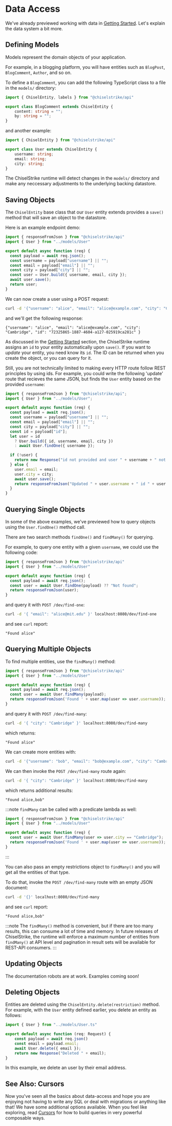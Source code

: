 # Data Access

We've already previewed working with data in [Getting Started](first). Let's explain the data system a bit more.

## Defining Models

Models represent the domain objects of your application.

For example, in a blogging platform, you will have entities such as `BlogPost`, `BlogComment`, `Author`, and so on.

To define a `BlogComment`, you can add the following TypeScript class to a file in the `models/` directory:

```typescript title="my-backend/models/models.ts"
import { ChiselEntity, labels } from "@chiselstrike/api"

export class BlogComment extends ChiselEntity {
    content: string = "";
    by: string = "";
}
```

and another example:

```typescript  title="my-backend/models/User.ts"
import { ChiselEntity } from "@chiselstrike/api"

export class User extends ChiselEntity {
    username: string;
    email: string;
    city: string;
}
```

The ChiselStrike runtime will detect changes in the `models/` directory and make any neccessary adjustments to the underlying backing datastore.

## Saving Objects

The `ChiselEntity` base class that our `User` entity extends provides a `save()` method that will save an object to the datastore.

Here is an example endpoint demo:

<!-- FIXME : update the example below to return JSON -->
```typescript title="my-backend/routes/create.ts"
import { responseFromJson } from "@chiselstrike/api"
import { User } from "../models/User"

export default async function (req) {
  const payload = await req.json();
  const username = payload["username"] || "";
  const email = payload["email"] || "";
  const city = payload["city"] || "";
  const user = User.build({ username, email, city });
  await user.save();
  return user;
}
```

We can now create a user using a POST request:

```bash
curl -d '{"username": "alice", "email": "alice@example.com", "city": "Cambridge" }' localhost:8080/dev/create
```

and we'll get the following response:

<!-- FIXME : JSON -->

```console
{"username": "alice", "email": "alice@example.com", "city": "Cambridge", "id": "72325865-1887-4604-a127-025919ca281c" }
```

As discussed in the [Getting Started](Intro/first.md) section, the ChiselStrike runtime assigns an `id` to your entity automatically upon `save()`. If you want to _update_ your entity, you need know its `id`.  The ID can be returned when you create the object, or you can query for it.

<!-- FIXME: need a Section "Updating Objects" -->
<!-- FIXME: need a Section "Deleting Objects" -->

Still, you are not technically limited to making every HTTP route follow REST principles by using ids. For example, you could write the following 'update' route that recieves the same JSON, but finds the `User` entity based on the provided `username`:

```typescript title="my-backend/routes/update.ts"
import { responseFromJson } from "@chiselstrike/api";
import { User } from "../models/User";

export default async function (req) {
  const payload = await req.json();
  const username = payload["username"] || "";
  const email = payload["email"] || "";
  const city = payload["city"] || "";
  const id = payload["id"];
  let user = id
    ? User.build({ id, username, email, city })
    : await User.findOne({ username });

  if (!user) {
    return new Response("id not provided and user " + username + " not found");
  } else {
    user.email = email;
    user.city = city;
    await user.save();
    return responseFromJson("Updated " + user.username + " id " + user.id);
  }
}
```

## Querying Single Objects

In some of the above examples, we've previewed how to query objects using the `User.findOne()` method call.

There are two search methods `findOne()` and `findMany()` for querying.

For example, to query one entity with a given `username`, we could use the following code:

```typescript title="my-backend/routes/find-one.ts"
import { responseFromJson } from "@chiselstrike/api"
import { User } from "../models/User"

export default async function (req) {
  const payload = await req.json();
  const user = await User.findOne(payload) ?? "Not found";
  return responseFromJson(user);
}
```

and query it with `POST /dev/find-one`:

```bash
curl -d '{ "email": "alice@mit.edu" }' localhost:8080/dev/find-one
```

and see `curl` report:

```console
"Found alice"
```

## Querying Multiple Objects

To find multiple entities, use the `findMany()` method:

```typescript title="my-backend/routes/find-many.ts"
import { responseFromJson } from "@chiselstrike/api"
import { User } from "../models/User"

export default async function (req) {
  const payload = await req.json();
  const user = await User.findMany(payload);
  return responseFromJson('Found ' + user.map(user => user.username));
}
```

and query it with `POST /dev/find-many`:

```bash
curl -d '{ "city": "Cambridge" }' localhost:8080/dev/find-many
```

which returns:

```console
"Found alice"
```

We can create more entities with:

```bash
curl -d '{"username": "bob", "email": "bob@example.com", "city": "Cambridge" }' localhost:8080/dev/create
```

We can then invoke the `POST /dev/find-many` route again:

```bash
curl -d '{ "city": "Cambridge" }' localhost:8080/dev/find-many
```

which returns additional results:

```console
"Found alice,bob"
```

:::note
`findMany` can be called with a predicate lambda as well:

```typescript title="my-backend/routes/find-many.ts"
import { responseFromJson } from "@chiselstrike/api"
import { User } from "../models/User"

export default async function (req) {
  const user = await User.findMany(user => user.city == "Cambridge");
  return responseFromJson('Found ' + user.map(user => user.username));
}
```
:::

You can also pass an empty restrictions object to `findMany()` and you will get all the entities of that type.

To do that, invoke the `POST /dev/find-many` route with an empty JSON document:

```bash
curl -d '{}' localhost:8080/dev/find-many
```

and see `curl` report:

<!-- FIXME : make these all JSON -->

```
"Found alice,bob"
```

:::note
The `findMany()` method is convenient, but if there are too many results, this can consume a lot of time and memory.
In future releases of ChiselStrike, the runtime will enforce a maximum number of entities from `findMany()` at API level
and pagination in result sets will be available for REST-API consumers.
:::

<!-- FIXME: expand explanation here, possibly a different page even -->

## Updating Objects

The documentation robots are at work. Examples coming soon!

## Deleting Objects

Entities are deleted using the `ChiselEntity.delete(restriction)` method. For
example, with the `User` entity defined earlier, you delete an entity as follows:

```typescript title="my-backend/routes/delete.ts"
import { User } from "../models/User.ts"

export default async function (req: Request) {
    const payload = await req.json()
    const email = payload.email;
    await User.delete({ email });
    return new Response("Deleted " + email);
}
```

In this example, we delete an user by their email address.

## See Also: Cursors

Now you've seen all the basics about data-access and hope you are enjoying not having to write any SQL or deal with migrations or anything like that!
We have some additional options available. When you feel like exploring, read [Cursors](InDepth/cursors.md) for how to build queries in very powerful composable ways.


